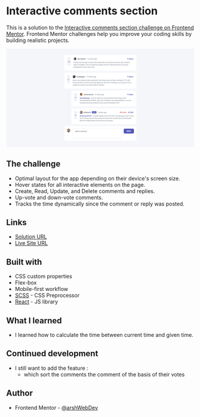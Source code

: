 # Interactive comments section

This is a solution to the [Interactive comments section challenge on Frontend Mentor](https://www.frontendmentor.io/challenges/interactive-comments-section-iG1RugEG9). Frontend Mentor challenges help you improve your coding skills by building realistic projects.

![](./src/Assets/images/screenshot.png)

## The challenge

- Optimal layout for the app depending on their device's screen size.
- Hover states for all interactive elements on the page.
- Create, Read, Update, and Delete comments and replies.
- Up-vote and down-vote comments.
- Tracks the time dynamically since the comment or reply was posted.

## Links

- [Solution URL](https://github.com/arshWebDev/interactive-comments-section)
- [Live Site URL](https://interactive-comments-section-nine.vercel.app)

## Built with

- CSS custom properties
- Flex-box
- Mobile-first workflow
- [SCSS](https://sass-lang.com) - CSS Preprocessor
- [React](https://reactjs.org/) - JS library

## What I learned

- I learned how to calculate the time between current time and given time.

## Continued development

- I still want to add the feature :
  - which sort the comments the comment of the basis of their votes

## Author

- Frontend Mentor - [@arshWebDev](https://www.frontendmentor.io/profile/arshWebDev)
